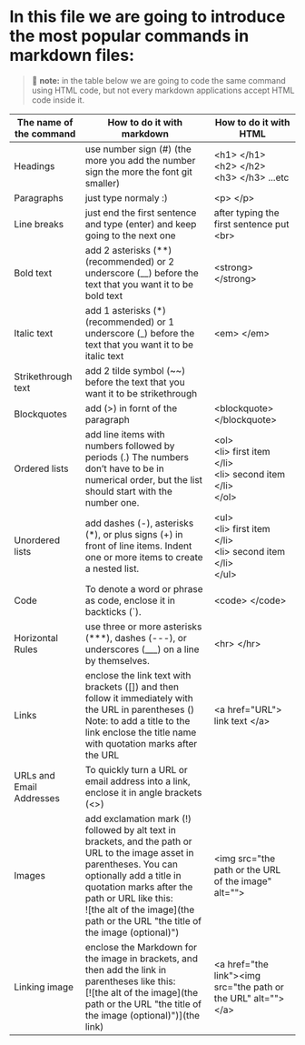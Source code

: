 # In this file we are going to introduce the most popular commands in markdown files:
> :memo: **note:** in the table below we are going to code the same command using HTML code, but not every markdown applications accept HTML code inside it.




| The name of the command     | How to do it with markdown                                              | How to do it with HTML |
|-----------------------------|-------------------------------------------------------------------------|------------------------|
| Headings                    | use number sign (#) (the more you add the number sign the more the font git smaller)| \<h1\> \</h1\> <br> \<h2\> \</h2\> <br> \<h3\> \</h3\> ...etc |
| Paragraphs                  | just type normaly :)                                                    | \<p\> \</p\> |
| Line breaks                 | just end the first sentence and type (enter) and keep going to the next one | after typing the first sentence put \<br\> |
| Bold text                   | add 2 asterisks (\*\*) (recommended) or 2 underscore (\_\_) before the text that you want it to be bold text | \<strong\> \</strong\> |
| Italic text                 | add 1 asterisks (\*) (recommended) or 1 underscore (\_) before the text that you want it to be italic text | \<em\> \</em\> |
| Strikethrough text          | add 2 tilde symbol (\~\~) before the text that you want it to be strikethrough | 
| Blockquotes                 | add (\>) in fornt of the paragraph                                 | \<blockquote\> \</blockquote\> |
| Ordered lists               | add line items with numbers followed by periods (.) The numbers don’t have to be in numerical order, but the list should start with the number one. |       \<ol\> <br> \<li\> first item \</li\> <br> \<li\> second item \</li\> <br> \</ol\> |
| Unordered lists             | add dashes (\-), asterisks (\*), or plus signs (+) in front of line items. Indent one or more items to create a nested list. | \<ul\> <br> \<li\> first item \</li\> <br> \<li\> second item \</li\> <br> \</ul\> |
| Code                        | To denote a word or phrase as code, enclose it in backticks (`). | \<code\> \</code\> |
| Horizontal Rules            | use three or more asterisks (***), dashes (---), or underscores (___) on a line by themselves. | \<hr\> \</hr\> |
| Links                       | enclose the link text with brackets ([]) and then follow it immediately with the URL in parentheses () <br> Note: to add a title to the link enclose the title name with quotation marks after the URL | \<a href="URL"\> link text \</a\> |
| URLs and Email Addresses    | To quickly turn a URL or email address into a link, enclose it in angle brackets (<>) | 
| Images                      | add exclamation mark (!) followed by alt text in brackets, and the path or URL to the image asset in parentheses. You can optionally add a title in quotation marks after the path or URL like this:<br> ![the alt of the image](the path or the URL "the title of the image (optional)") | \<img src="the path or the URL of the image" alt=""\> |
|Linking image                | enclose the Markdown for the image in brackets, and then add the link in parentheses like this: <br> [![the alt of the image](the path or the URL "the title of the image (optional)")](the link) | \<a href="the link"\>\<img src="the path or the URL" alt=""\> \</a\> |



